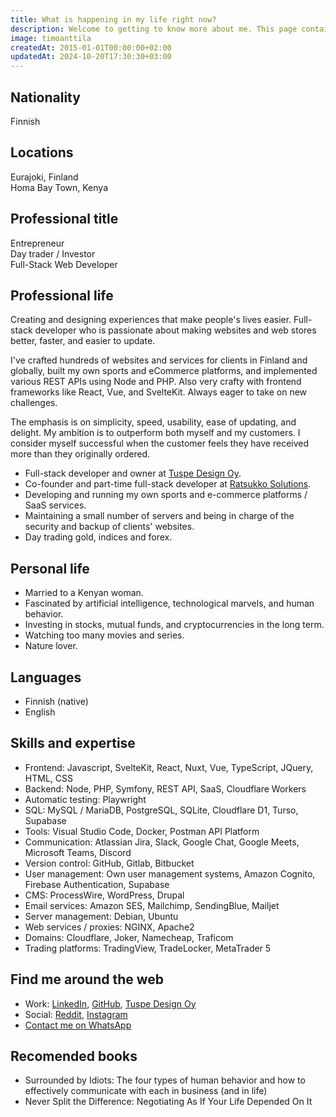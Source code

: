 ```yaml
---
title: What is happening in my life right now?
description: Welcome to getting to know more about me. This page contains a comprehensive list of everything that is currently important to me in my professional and personal life.
image: timoanttila
createdAt: 2015-01-01T00:00:00+02:00
updatedAt: 2024-10-20T17:30:30+03:00
---
```


## Nationality

Finnish

## Locations

Eurajoki, Finland  
Homa Bay Town, Kenya

## Professional title

Entrepreneur  
Day trader / Investor  
Full-Stack Web Developer

## Professional life

Creating and designing experiences that make people's lives easier. Full-stack developer who is passionate about making websites and web stores better, faster, and easier to update.

I've crafted hundreds of websites and services for clients in Finland and globally, built my own sports and eCommerce platforms, and implemented various REST APIs using Node and PHP. Also very crafty with frontend frameworks like React, Vue, and SvelteKit. Always eager to take on new challenges.

The emphasis is on simplicity, speed, usability, ease of updating, and delight. My ambition is to outperform both myself and my customers. I consider myself successful when the customer feels they have received more than they originally ordered.

- Full-stack developer and owner at [Tuspe Design Oy](https://tuspe.com/en).
- Co-founder and part-time full-stack developer at [Ratsukko Solutions](https://ratsukko.com/).
- Developing and running my own sports and e-commerce platforms / SaaS services.
- Maintaining a small number of servers and being in charge of the security and backup of clients' websites.
- Day trading gold, indices and forex.

## Personal life

- Married to a Kenyan woman.
- Fascinated by artificial intelligence, technological marvels, and human behavior.
- Investing in stocks, mutual funds, and cryptocurrencies in the long term.
- Watching too many movies and series.
- Nature lover.

## Languages

- Finnish (native)
- English

## Skills and expertise

- Frontend: Javascript, SvelteKit, React, Nuxt, Vue, TypeScript, JQuery, HTML, CSS
- Backend: Node, PHP, Symfony, REST API, SaaS, Cloudflare Workers
- Automatic testing: Playwright
- SQL: MySQL / MariaDB, PostgreSQL, SQLite, Cloudflare D1, Turso, Supabase
- Tools: Visual Studio Code, Docker, Postman API Platform
- Communication: Atlassian Jira, Slack, Google Chat, Google Meets, Microsoft Teams, Discord
- Version control: GitHub, Gitlab, Bitbucket
- User management: Own user management systems, Amazon Cognito, Firebase Authentication, Supabase
- CMS: ProcessWire, WordPress, Drupal
- Email services: Amazon SES, Mailchimp, SendingBlue, Mailjet
- Server management: Debian, Ubuntu
- Web services / proxies: NGINX, Apache2
- Domains: Cloudflare, Joker, Namecheap, Traficom
- Trading platforms: TradingView, TradeLocker, MetaTrader 5

## Find me around the web

- Work: [LinkedIn](https://www.linkedin.com/in/anttilatimo/), [GitHub](https://github.com/timoanttila), [Tuspe Design Oy](https://tuspe.com/)
- Social: [Reddit](https://www.reddit.com/user/timoanttila), [Instagram](https://www.instagram.com/_timoanttila/)
- [Contact me on WhatsApp](https://wa.me/358453111786)

## Recomended books

- Surrounded by Idiots: The four types of human behavior and how to effectively communicate with each in business (and in life)
- Never Split the Difference: Negotiating As If Your Life Depended On It
